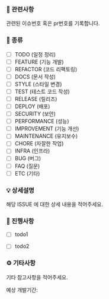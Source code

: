 ### 🚩 관련사항
관련된 이슈번호 혹은 pr번호를 기록합니다.

### 📍 종류
- [ ] TODO (일정 정리)
- [ ] FEATURE (기능 개발)
- [ ] REFACTOR (코드 리팩토링)
- [ ] DOCS (문서 작성)
- [ ] STYLE (스타일 변경)
- [ ] TEST (테스트 코드 작성)
- [ ] RELEASE (릴리즈)
- [ ] DEPLOY (배포)
- [ ] SECURITY (보안)
- [ ] PERFORMANCE (성능)
- [ ] IMPROVEMENT (기능 개선)
- [ ] MAINTENANCE (유지보수)
- [ ] CHORE (자잘한 작업)
- [ ] INFRA (인프라)
- [ ] BUG (버그)
- [ ] FAQ (질문)
- [ ] ETC (기타)

### 💡 상세설명
해당 ISSUE 에 대한 상세 내용을 적어주세요.


### 📃 진행사항
- [ ] todo1
- [ ] todo2


### ⚙️ 기타사항
기타 참고사항을 적어주세요.

예상 개발기간: 